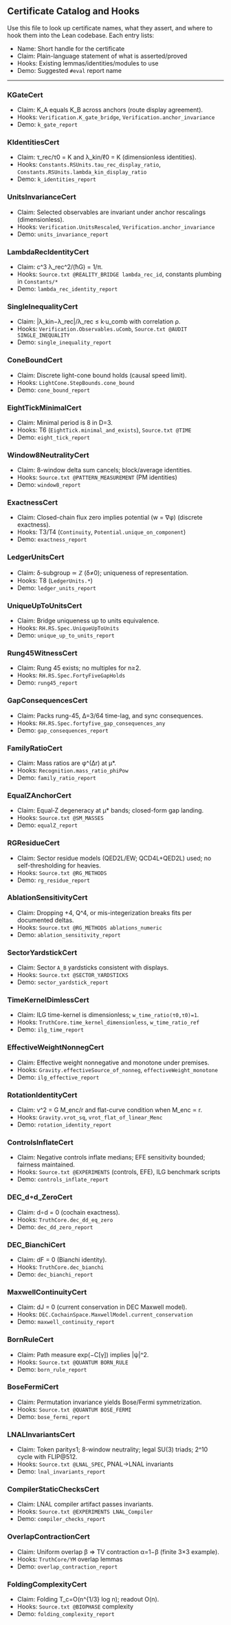 ## Certificate Catalog and Hooks

Use this file to look up certificate names, what they assert, and where to hook them into the Lean codebase. Each entry lists:
- Name: Short handle for the certificate
- Claim: Plain-language statement of what is asserted/proved
- Hooks: Existing lemmas/identities/modules to use
- Demo: Suggested `#eval` report name

---

### KGateCert
- Claim: K_A equals K_B across anchors (route display agreement).
- Hooks: `Verification.K_gate_bridge`, `Verification.anchor_invariance`
- Demo: `k_gate_report`

### KIdentitiesCert
- Claim: τ_rec/τ0 = K and λ_kin/ℓ0 = K (dimensionless identities).
- Hooks: `Constants.RSUnits.tau_rec_display_ratio`, `Constants.RSUnits.lambda_kin_display_ratio`
- Demo: `k_identities_report`

### UnitsInvarianceCert
- Claim: Selected observables are invariant under anchor rescalings (dimensionless).
- Hooks: `Verification.UnitsRescaled`, `Verification.anchor_invariance`
- Demo: `units_invariance_report`

### LambdaRecIdentityCert
- Claim: c^3 λ_rec^2/(ħG) = 1/π.
- Hooks: `Source.txt @REALITY_BRIDGE lambda_rec_id`, constants plumbing in `Constants/*`
- Demo: `lambda_rec_identity_report`

### SingleInequalityCert
- Claim: |λ_kin−λ_rec|/λ_rec ≤ k·u_comb with correlation ρ.
- Hooks: `Verification.Observables.uComb`, `Source.txt @AUDIT SINGLE_INEQUALITY`
- Demo: `single_inequality_report`

### ConeBoundCert
- Claim: Discrete light-cone bound holds (causal speed limit).
- Hooks: `LightCone.StepBounds.cone_bound`
- Demo: `cone_bound_report`

### EightTickMinimalCert
- Claim: Minimal period is 8 in D=3.
- Hooks: T6 (`EightTick.minimal_and_exists`), `Source.txt @TIME`
- Demo: `eight_tick_report`

### Window8NeutralityCert
- Claim: 8-window delta sum cancels; block/average identities.
- Hooks: `Source.txt @PATTERN_MEASUREMENT` (PM identities)
- Demo: `window8_report`

### ExactnessCert
- Claim: Closed-chain flux zero implies potential (w = ∇φ) (discrete exactness).
- Hooks: T3/T4 (`Continuity`, `Potential.unique_on_component`)
- Demo: `exactness_report`

### LedgerUnitsCert
- Claim: δ-subgroup ≃ ℤ (δ≠0); uniqueness of representation.
- Hooks: T8 (`LedgerUnits.*`)
- Demo: `ledger_units_report`

### UniqueUpToUnitsCert
- Claim: Bridge uniqueness up to units equivalence.
- Hooks: `RH.RS.Spec.UniqueUpToUnits`
- Demo: `unique_up_to_units_report`

### Rung45WitnessCert
- Claim: Rung 45 exists; no multiples for n≥2.
- Hooks: `RH.RS.Spec.FortyFiveGapHolds`
- Demo: `rung45_report`

### GapConsequencesCert
- Claim: Packs rung-45, Δ=3/64 time-lag, and sync consequences.
- Hooks: `RH.RS.Spec.fortyfive_gap_consequences_any`
- Demo: `gap_consequences_report`

### FamilyRatioCert
- Claim: Mass ratios are φ^(Δr) at μ*.
- Hooks: `Recognition.mass_ratio_phiPow`
- Demo: `family_ratio_report`

### EqualZAnchorCert
- Claim: Equal‑Z degeneracy at μ* bands; closed-form gap landing.
- Hooks: `Source.txt @SM_MASSES`
- Demo: `equalZ_report`

### RGResidueCert
- Claim: Sector residue models (QED2L/EW; QCD4L+QED2L) used; no self-thresholding for heavies.
- Hooks: `Source.txt @RG_METHODS`
- Demo: `rg_residue_report`

### AblationSensitivityCert
- Claim: Dropping +4, Q^4, or mis-integerization breaks fits per documented deltas.
- Hooks: `Source.txt @RG_METHODS ablations_numeric`
- Demo: `ablation_sensitivity_report`

### SectorYardstickCert
- Claim: Sector `A_B` yardsticks consistent with displays.
- Hooks: `Source.txt @SECTOR_YARDSTICKS`
- Demo: `sector_yardstick_report`

### TimeKernelDimlessCert
- Claim: ILG time-kernel is dimensionless; `w_time_ratio(τ0,τ0)=1`.
- Hooks: `TruthCore.time_kernel_dimensionless`, `w_time_ratio_ref`
- Demo: `ilg_time_report`

### EffectiveWeightNonnegCert
- Claim: Effective weight nonnegative and monotone under premises.
- Hooks: `Gravity.effectiveSource_of_nonneg`, `effectiveWeight_monotone`
- Demo: `ilg_effective_report`

### RotationIdentityCert
- Claim: v^2 = G M_enc/r and flat-curve condition when M_enc ∝ r.
- Hooks: `Gravity.vrot_sq`, `vrot_flat_of_linear_Menc`
- Demo: `rotation_identity_report`

### ControlsInflateCert
- Claim: Negative controls inflate medians; EFE sensitivity bounded; fairness maintained.
- Hooks: `Source.txt @EXPERIMENTS` (controls, EFE), ILG benchmark scripts
- Demo: `controls_inflate_report`

### DEC_d∘d_ZeroCert
- Claim: d∘d = 0 (cochain exactness).
- Hooks: `TruthCore.dec_dd_eq_zero`
- Demo: `dec_dd_zero_report`

### DEC_BianchiCert
- Claim: dF = 0 (Bianchi identity).
- Hooks: `TruthCore.dec_bianchi`
- Demo: `dec_bianchi_report`

### MaxwellContinuityCert
- Claim: dJ = 0 (current conservation in DEC Maxwell model).
- Hooks: `DEC.CochainSpace.MaxwellModel.current_conservation`
- Demo: `maxwell_continuity_report`

### BornRuleCert
- Claim: Path measure exp(−C[γ]) implies |ψ|^2.
- Hooks: `Source.txt @QUANTUM BORN_RULE`
- Demo: `born_rule_report`

### BoseFermiCert
- Claim: Permutation invariance yields Bose/Fermi symmetrization.
- Hooks: `Source.txt @QUANTUM BOSE_FERMI`
- Demo: `bose_fermi_report`

### LNALInvariantsCert
- Claim: Token parity≤1; 8-window neutrality; legal SU(3) triads; 2^10 cycle with FLIP@512.
- Hooks: `Source.txt @LNAL_SPEC`, PNAL→LNAL invariants
- Demo: `lnal_invariants_report`

### CompilerStaticChecksCert
- Claim: LNAL compiler artifact passes invariants.
- Hooks: `Source.txt @EXPERIMENTS LNAL_Compiler`
- Demo: `compiler_checks_report`

### OverlapContractionCert
- Claim: Uniform overlap β ⇒ TV contraction α=1−β (finite 3×3 example).
- Hooks: `TruthCore/YM` overlap lemmas
- Demo: `overlap_contraction_report`

### FoldingComplexityCert
- Claim: Folding T_c=O(n^{1/3} log n); readout O(n).
- Hooks: `Source.txt @BIOPHASE` complexity
- Demo: `folding_complexity_report`


